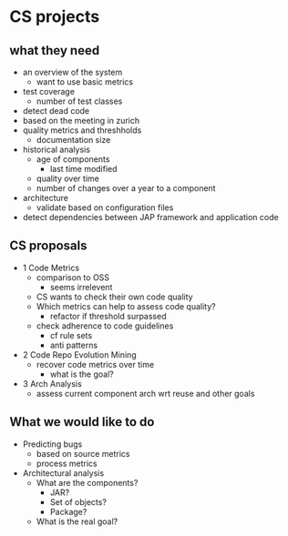 # CS projects  
  
## what they need  
  
* an overview of the system  
    * want to use basic metrics  
* test coverage  
    * number of test classes  
* detect dead code  
* based on the meeting in zurich  
* quality metrics and threshholds  
    * documentation size  
* historical analysis  
    * age of components  
        * last time modified  
    * quality over time  
    * number of changes over a year to a component  
* architecture  
    * validate based on configuration files  
* detect dependencies between JAP framework and application code  
  
## CS proposals  
  
* 1 Code Metrics  
    * comparison to OSS  
        * seems irrelevent  
    * CS wants to check their own code quality  
    * Which metrics can help to assess code quality?  
        * refactor if threshold surpassed  
    * check adherence to code guidelines  
        * cf rule sets  
        * anti patterns  
* 2 Code Repo Evolution Mining  
    * recover code metrics over time  
        * what is the goal?  
* 3 Arch Analysis  
    * assess current component arch wrt reuse and other goals  
  
## What we would like to do  
  
* Predicting bugs  
    * based on source metrics  
    * process metrics  
* Architectural analysis  
    * What are the components?  
        * JAR?  
        * Set of objects?  
        * Package?  
    * What is the real goal?  
